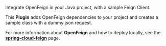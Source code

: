 Integrate OpenFeign in your Java project, with a sample Feign Client.

This **Plugin** adds OpenFeign dependencies to your project and creates a sample class with a dummy json request.

For more information about **OpenFeign** and how to deploy locally, see the [**spring-cloud-feign**](https://docs.spring.io/spring-cloud-openfeign/docs/current/reference/html/#spring-cloud-feign) page.
